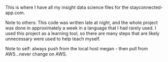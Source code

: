 This is where I have all my insight data science files for the stayconnected-app.com.


Note to others:  This code was written late at night, and the whole project was done in approximately a week in a language that I had rarely used.  I used this project as a learning tool, so there are many steps that are likely unnecessary were used to help teach myself.  


Note to self: always push from the local host megan - then pull from AWS...never change on AWS.

